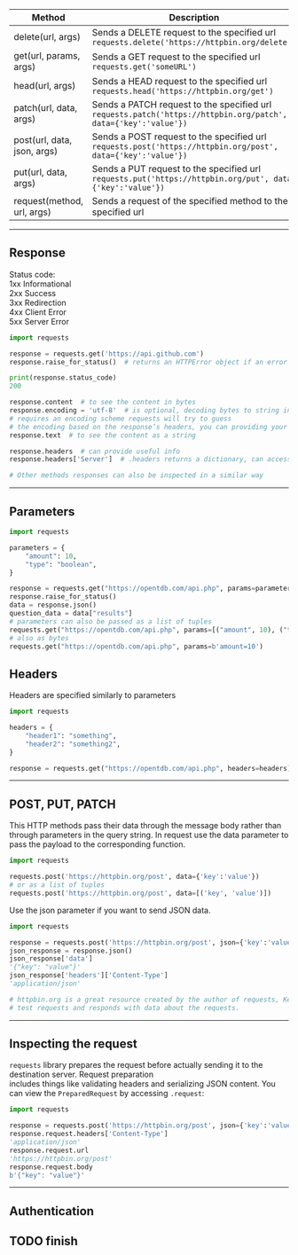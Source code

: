 |Method | Description |
|-------|-------------|
| delete(url, args) | Sends a DELETE request to the specified url `requests.delete('https://httpbin.org/delete')`
| get(url, params, args) | Sends a GET request to the specified url `requests.get('someURL')`
| head(url, args) | Sends a HEAD request to the specified url `requests.head('https://httpbin.org/get')`
| patch(url, data, args) | Sends a PATCH request to the specified url `requests.patch('https://httpbin.org/patch', data={'key':'value'})`
| post(url, data, json, args) | Sends a POST request to the specified url `requests.post('https://httpbin.org/post', data={'key':'value'})`
| put(url, data, args) | Sends a PUT request to the specified url `requests.put('https://httpbin.org/put', data={'key':'value'})`
| request(method, url, args) | Sends a request of the specified method to the specified url 
___
## Response
Status code:  
1xx Informational  
2xx Success  
3xx Redirection  
4xx Client Error  
5xx Server Error  
```python
import requests

response = requests.get('https://api.github.com')
response.raise_for_status()  # returns an HTTPError object if an error has occurred during

print(response.status_code)
200

response.content  # to see the content in bytes
response.encoding = 'utf-8'  # is optional, decoding bytes to string in .text 
# requires an encoding scheme requests will try to guess 
# the encoding based on the response’s headers, you can providing your own.
response.text  # to see the content as a string

response.headers  # can provide useful info
response.headers['Server']  # .headers returns a dictionary, can access header values by key

# Other methods responses can also be inspected in a similar way
```
___
## Parameters
```python
import requests

parameters = {
    "amount": 10,
    "type": "boolean",
}

response = requests.get("https://opentdb.com/api.php", params=parameters)
response.raise_for_status()
data = response.json()
question_data = data["results"]
# parameters can also be passed as a list of tuples
requests.get("https://opentdb.com/api.php", params=[("amount", 10), ("type", "boolean")])
# also as bytes
requests.get("https://opentdb.com/api.php", params=b'amount=10')
```
## Headers
Headers are specified similarly to parameters
```python
import requests

headers = {
    "header1": "something",
    "header2": "something2",
}

response = requests.get("https://opentdb.com/api.php", headers=headers)
```
___
## POST, PUT, PATCH
This HTTP methods pass their data through the message body rather than through parameters in the query string.
In request use the data parameter to pass the payload to the corresponding function.
```python
import requests

requests.post('https://httpbin.org/post', data={'key':'value'})
# or as a list of tuples
requests.post('https://httpbin.org/post', data=[('key', 'value')])
```
Use the json parameter if you want to send JSON data.
```python
import requests

response = requests.post('https://httpbin.org/post', json={'key':'value'})
json_response = response.json()
json_response['data']
'{"key": "value"}'
json_response['headers']['Content-Type']
'application/json'

# httpbin.org is a great resource created by the author of requests, Kenneth Reitz. It’s a service that accepts  
# test requests and responds with data about the requests.
```
___
## Inspecting the request
`requests` library prepares the request before actually sending it to the destination server. Request preparation   
includes things like validating headers and serializing JSON content.
You can view the `PreparedRequest` by accessing `.request`:
```python
import requests

response = requests.post('https://httpbin.org/post', json={'key':'value'})
response.request.headers['Content-Type']
'application/json'
response.request.url
'https://httpbin.org/post'
response.request.body
b'{"key": "value"}'
```
___
## Authentication
## TODO finish